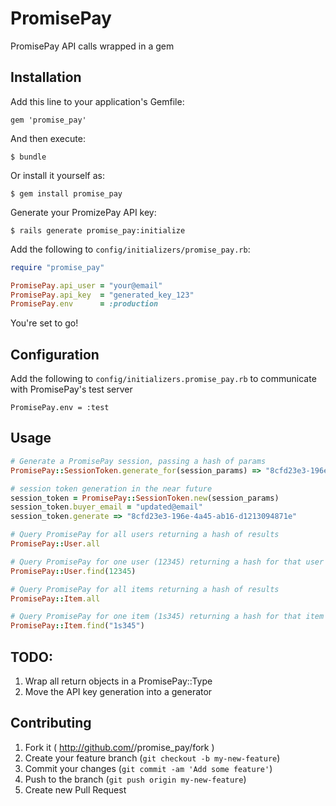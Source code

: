 # PromisePay

PromisePay API calls wrapped in a gem

## Installation

Add this line to your application's Gemfile:

    gem 'promise_pay'

And then execute:

    $ bundle

Or install it yourself as:

    $ gem install promise_pay

Generate your PromizePay API key:

    $ rails generate promise_pay:initialize

Add the following to `config/initializers/promise_pay.rb`:

```ruby
require "promise_pay"

PromisePay.api_user = "your@email"
PromisePay.api_key  = "generated_key_123"
PromisePay.env      = :production
```

You're set to go!

## Configuration

Add the following to `config/initializers.promise_pay.rb` to communicate with PromisePay's test server

    PromisePay.env = :test

## Usage

```ruby
# Generate a PromisePay session, passing a hash of params
PromisePay::SessionToken.generate_for(session_params) => "8cfd23e3-196e-4a45-ab16-d1213094871e"

# session token generation in the near future
session_token = PromisePay::SessionToken.new(session_params)
session_token.buyer_email = "updated@email"
session_token.generate => "8cfd23e3-196e-4a45-ab16-d1213094871e"

# Query PromisePay for all users returning a hash of results
PromisePay::User.all

# Query PromisePay for one user (12345) returning a hash for that user
PromisePay::User.find(12345)

# Query PromisePay for all items returning a hash of results
PromisePay::Item.all

# Query PromisePay for one item (1s345) returning a hash for that item
PromisePay::Item.find("1s345")
```

## TODO:

1. Wrap all return objects in a PromisePay::Type
2. Move the API key generation into a generator

## Contributing

1. Fork it ( http://github.com/<my-github-username>/promise_pay/fork )
2. Create your feature branch (`git checkout -b my-new-feature`)
3. Commit your changes (`git commit -am 'Add some feature'`)
4. Push to the branch (`git push origin my-new-feature`)
5. Create new Pull Request
